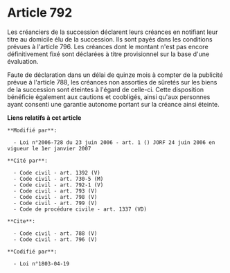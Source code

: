 # Article 792

Les créanciers de la succession déclarent leurs créances en notifiant leur titre au domicile élu de la succession. Ils sont
payés dans les conditions prévues à l'article 796. Les créances dont le montant n'est pas encore définitivement fixé sont
déclarées à titre provisionnel sur la base d'une évaluation. 

Faute de déclaration dans un délai de quinze mois à compter de la publicité prévue à l'article 788, les créances non
assorties de sûretés sur les biens de la succession sont éteintes à l'égard de celle-ci. Cette disposition bénéficie
également aux cautions et coobligés, ainsi qu'aux personnes ayant consenti une garantie autonome portant sur la créance ainsi
éteinte.

**Liens relatifs à cet article**

	**Modifié par**:

	  - Loi n°2006-728 du 23 juin 2006 - art. 1 () JORF 24 juin 2006 en vigueur le 1er janvier 2007

	**Cité par**:

	  - Code civil - art. 1392 (V)
	  - Code civil - art. 730-5 (M)
	  - Code civil - art. 792-1 (V)
	  - Code civil - art. 793 (V)
	  - Code civil - art. 798 (V)
	  - Code civil - art. 799 (V)
	  - Code de procédure civile - art. 1337 (VD)

	**Cite**:

	  - Code civil - art. 788 (V)
	  - Code civil - art. 796 (V)

	**Codifié par**:

	  - Loi n°1803-04-19
